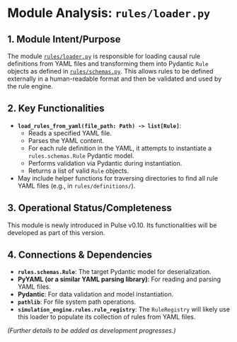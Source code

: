 # Module Analysis: `rules/loader.py`

## 1. Module Intent/Purpose

The module [`rules/loader.py`](rules/loader.py) is responsible for loading causal rule definitions from YAML files and transforming them into Pydantic `Rule` objects as defined in [`rules/schemas.py`](rules/schemas.py). This allows rules to be defined externally in a human-readable format and then be validated and used by the rule engine.

## 2. Key Functionalities

*   **`load_rules_from_yaml(file_path: Path) -> list[Rule]`**:
    *   Reads a specified YAML file.
    *   Parses the YAML content.
    *   For each rule definition in the YAML, it attempts to instantiate a `rules.schemas.Rule` Pydantic model.
    *   Performs validation via Pydantic during instantiation.
    *   Returns a list of valid `Rule` objects.
*   May include helper functions for traversing directories to find all rule YAML files (e.g., in `rules/definitions/`).

## 3. Operational Status/Completeness

This module is newly introduced in Pulse v0.10. Its functionalities will be developed as part of this version.

## 4. Connections & Dependencies

*   **`rules.schemas.Rule`**: The target Pydantic model for deserialization.
*   **PyYAML (or a similar YAML parsing library)**: For reading and parsing YAML files.
*   **Pydantic**: For data validation and model instantiation.
*   **`pathlib`**: For file system path operations.
*   **`simulation_engine.rules.rule_registry`**: The `RuleRegistry` will likely use this loader to populate its collection of rules from YAML files.

*(Further details to be added as development progresses.)*
